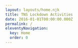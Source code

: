 ```yaml
---
layout: layouts/home.njk
title: TNS Lockdown Activities
date: 2016-01-01T00:00:00.000Z
permalink: /
eleventyNavigation:
  key: Home
  order: 0
---
```

